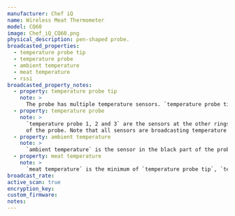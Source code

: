 ```yaml
---
manufacturer: Chef iQ
name: Wireless Meat Thermometer
model: CQ60
image: Chef_iQ_CQ60.png
physical_description: pen-shaped probe.
broadcasted_properties:
  - temperature probe tip
  - temperature probe
  - ambient temperature
  - meat temperature
  - rssi
broadcasted_property_notes:
  - property: temperature probe tip
    note: >
      The probe has multiple temperature sensors. `temperature probe tip` is the sensor at the ring closest to the tip of the probe.
  - property: temperature probe
    note: >
      `temperature probe 1, 2 and 3` are the sensors at the other rings, where 1 is the ring next to the ring at the tip of the probe and 3 is the ring closest to the black end
      of the probe. Note that all sensors are broadcasting temperature with 1 digit, only temperature probe 3 is broadcasting temperature with 0 digits (before averaging in BLE monitor).
  - property: ambient temperature
    note: >
      `ambient temperature` is the sensor in the black part of the probe. Note that there seems to be an upper limit for the broadcasted ambient temperature.
  - property: meat temperature
    note: >
      `meat temperature` is the minimum of `temperature probe tip`, `temperature probe 1` and `temperature probe 2`.
broadcast_rate:
active_scan: true
encryption_key:
custom_firmware:
notes:
---
```

